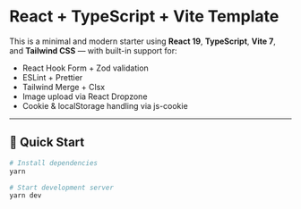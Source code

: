 # React + TypeScript + Vite Template

This is a minimal and modern starter using **React 19**, **TypeScript**, **Vite 7**, and **Tailwind CSS** — with built-in support for:

- React Hook Form + Zod validation
- ESLint + Prettier
- Tailwind Merge + Clsx
- Image upload via React Dropzone
- Cookie & localStorage handling via js-cookie

---

## 🚀 Quick Start

```bash
# Install dependencies
yarn

# Start development server
yarn dev
